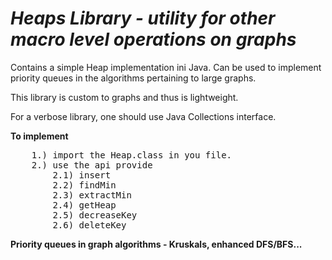 <i>Heaps Library - utility for other macro level operations on graphs</i>
=======================

Contains a simple Heap implementation ini Java. Can be used to implement priority queues 
in the algorithms pertaining to large graphs. 

This library is custom to graphs and thus is lightweight.

For a verbose library, one should use Java Collections interface.

<b>To implement</b>

<pre>
	1.) import the Heap.class in you file.
	2.) use the api provide
		2.1) insert
		2.2) findMin
		2.3) extractMin
		2.4) getHeap
		2.5) decreaseKey
		2.6) deleteKey
</pre>


<b>
Priority queues in graph algorithms - Kruskals, enhanced DFS/BFS...
</b>